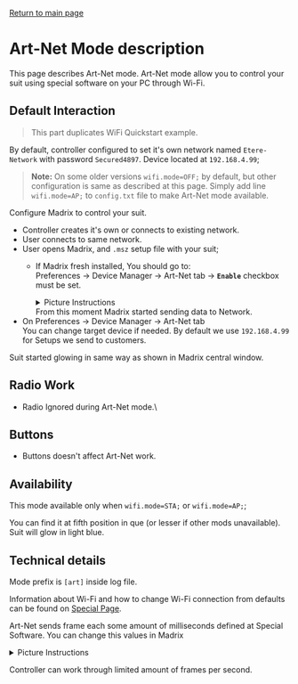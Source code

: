 [Return to main page](../README.md)

# Art-Net Mode description
This page describes Art-Net mode. Art-Net mode allow you to control your suit using special software on your PC through Wi-Fi.

## Default Interaction
> This part duplicates WiFi Quickstart example. 

By default, controller configured to set it's own network named `Etere-Network` with password `Secured4897`. Device located at `192.168.4.99`;

>**Note:** On some older versions `wifi.mode=OFF;` by default, but other configuration is same as described at this page. Simply add line `wifi.mode=AP;` to `config.txt` file to make Art-Net mode available.  

Configure Madrix to control your suit.
- Controller creates it's own or connects to existing network.
- User connects to same network.
- User opens Madrix, and `.msz` setup file with your suit;
    - If Madrix fresh installed, You should go to:  
    Preferences -> Device Manager -> Art-Net tab -> **`Enable`**  checkbox must be set. 
        <details><summary>Picture Instructions</summary>

        ![Madix Enable Art-Net 1](images/Madrix_enable_art_net_1.jpg)  
        ![Madix Enable Art-Net 2](images/Madrix_enable_art_net_2.jpg)  
        ![Madix Enable Art-Net 3](images/Madrix_enable_art_net_3.jpg)  
        ![Madix Enable Art-Net 4](images/Madrix_enable_art_net_4.jpg)  
        ![Madix Enable Art-Net 5](images/Madrix_enable_art_net_5.jpg)  
        </details>
        From this moment Madrix started sending data to Network.
- On Preferences -> Device Manager -> Art-Net tab  
  You can change target device if needed. By default we use `192.168.4.99` for Setups we send to customers.

Suit started glowing in same way as shown in Madrix central window.

## Radio Work
- Radio Ignored during Art-Net mode.\

## Buttons
- Buttons doesn't affect Art-Net work.

## Availability
This mode available only when `wifi.mode=STA;` or `wifi.mode=AP;`;

You can find it at fifth position in que (or lesser if other mods unavailable). Suit will glow in light blue.

## Technical details
Mode prefix is `[art]` inside log file.  

Information about Wi-Fi and how to change Wi-Fi connection from defaults can be found on [Special Page](../Wifi.md).  

Art-Net sends frame each some amount of milliseconds defined at Special Software.
You can change this values in Madrix
<details><summary>Picture Instructions</summary>

![Madix Change Fps](../images/Madrix_change_fps.jpg)  
</details>

Controller can work through limited amount of frames per second.
